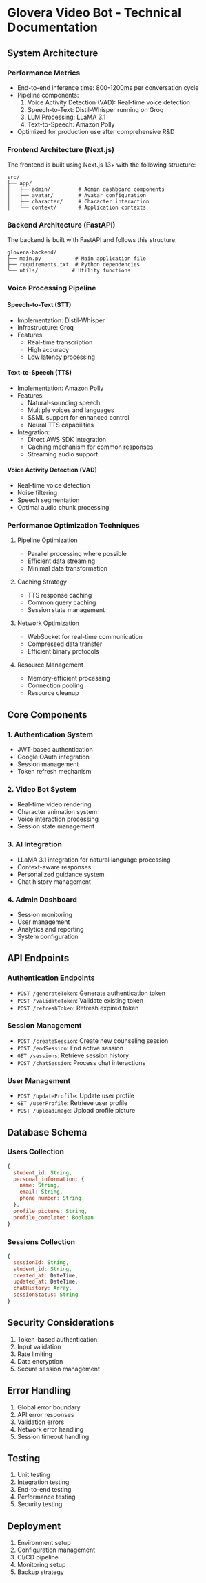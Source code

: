 # Glovera Video Bot - Technical Documentation

## System Architecture

### Performance Metrics
- End-to-end inference time: 800-1200ms per conversation cycle
- Pipeline components:
  1. Voice Activity Detection (VAD): Real-time voice detection
  2. Speech-to-Text: Distil-Whisper running on Groq
  3. LLM Processing: LLaMA 3.1
  4. Text-to-Speech: Amazon Polly
- Optimized for production use after comprehensive R&D

### Frontend Architecture (Next.js)
The frontend is built using Next.js 13+ with the following structure:

```
src/
├── app/
│   ├── admin/         # Admin dashboard components
│   ├── avatar/        # Avatar configuration
│   ├── character/     # Character interaction
│   └── context/       # Application contexts
```

### Backend Architecture (FastAPI)
The backend is built with FastAPI and follows this structure:

```
glovera-backend/
├── main.py           # Main application file
├── requirements.txt  # Python dependencies
└── utils/           # Utility functions
```

### Voice Processing Pipeline

#### Speech-to-Text (STT)
- Implementation: Distil-Whisper
- Infrastructure: Groq
- Features:
  - Real-time transcription
  - High accuracy
  - Low latency processing

#### Text-to-Speech (TTS)
- Implementation: Amazon Polly
- Features:
  - Natural-sounding speech
  - Multiple voices and languages
  - SSML support for enhanced control
  - Neural TTS capabilities
- Integration:
  - Direct AWS SDK integration
  - Caching mechanism for common responses
  - Streaming audio support

#### Voice Activity Detection (VAD)
- Real-time voice detection
- Noise filtering
- Speech segmentation
- Optimal audio chunk processing

### Performance Optimization Techniques
1. Pipeline Optimization
   - Parallel processing where possible
   - Efficient data streaming
   - Minimal data transformation

2. Caching Strategy
   - TTS response caching
   - Common query caching
   - Session state management

3. Network Optimization
   - WebSocket for real-time communication
   - Compressed data transfer
   - Efficient binary protocols

4. Resource Management
   - Memory-efficient processing
   - Connection pooling
   - Resource cleanup

## Core Components

### 1. Authentication System
- JWT-based authentication
- Google OAuth integration
- Session management
- Token refresh mechanism

### 2. Video Bot System
- Real-time video rendering
- Character animation system
- Voice interaction processing
- Session state management

### 3. AI Integration
- LLaMA 3.1 integration for natural language processing
- Context-aware responses
- Personalized guidance system
- Chat history management

### 4. Admin Dashboard
- Session monitoring
- User management
- Analytics and reporting
- System configuration

## API Endpoints

### Authentication Endpoints
- `POST /generateToken`: Generate authentication token
- `POST /validateToken`: Validate existing token
- `POST /refreshToken`: Refresh expired token

### Session Management
- `POST /createSession`: Create new counseling session
- `POST /endSession`: End active session
- `GET /sessions`: Retrieve session history
- `POST /chatSession`: Process chat interactions

### User Management
- `POST /updateProfile`: Update user profile
- `GET /userProfile`: Retrieve user profile
- `POST /uploadImage`: Upload profile picture

## Database Schema

### Users Collection
```javascript
{
  student_id: String,
  personal_information: {
    name: String,
    email: String,
    phone_number: String
  },
  profile_picture: String,
  profile_completed: Boolean
}
```

### Sessions Collection
```javascript
{
  sessionId: String,
  student_id: String,
  created_at: DateTime,
  updated_at: DateTime,
  chatHistory: Array,
  sessionStatus: String
}
```

## Security Considerations
1. Token-based authentication
2. Input validation
3. Rate limiting
4. Data encryption
5. Secure session management

## Error Handling
1. Global error boundary
2. API error responses
3. Validation errors
4. Network error handling
5. Session timeout handling

## Testing
1. Unit testing
2. Integration testing
3. End-to-end testing
4. Performance testing
5. Security testing

## Deployment
1. Environment setup
2. Configuration management
3. CI/CD pipeline
4. Monitoring setup
5. Backup strategy
